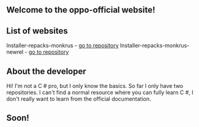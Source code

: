 ## Welcome to the oppo-official website!




## List of websites
Installer-repacks-monkrus - [go to repository](https://github.com/oppro-officiall/installer-repacks-monkrus)  Installer-repacks-monkrus-newrel - [go to repository](https://github.com/oppro-officiall/installer-repacks-monkurs-newrel)



## About the developer
Hi! I'm not a C # pro, but I only know the basics. So far I only have two repositories. I can't find a normal resource where you can fully learn C #, I don't really want to learn from the official documentation.



## Soon!
